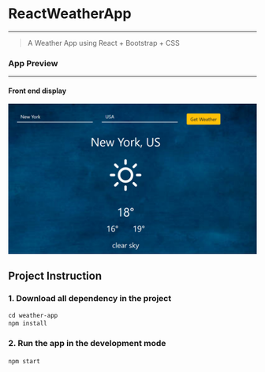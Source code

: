 # ReactWeatherApp
---
> A Weather App using React + Bootstrap + CSS 
### App Preview
---
#### Front end display

![image](https://github.com/chennianhuan/ReactWeatherApp/blob/master/img/output.PNG)

Project Instruction
---
### 1. Download all dependency in the project
```
cd weather-app
npm install
```

### 2. Run the app in the development mode
`npm start `



